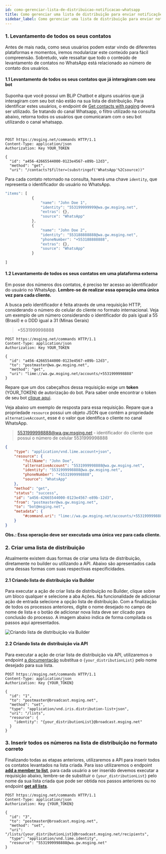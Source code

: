 ```yaml
---
id: como-gerenciar-lista-de-distribuicao-notificacao-whatsapp
title: Como gerenciar uma lista de distribuição para enviar notificações WhatsApp
sidebar_label: Como gerenciar uma lista de distribuição para enviar notificações WhatsApp
---
```


### 1. Levantamento de todos os seus contatos

Antes de mais nada, como seus usuários podem estar vindo de diferentes plataformas e momentos, iremos modularizar este conteúdo para fácil compreensão. Sobretudo, vale ressaltar que todo o conteúdo de levantamento de contatos no WhatsApp está relacionado ao número de contato dos usuários.

#### 1.1 Levantamento de todos os seus contatos que já interagiram com seu bot 

Suponha que você possui um BLiP Chatbot e alguns usuários que já interagiram com seu bot não estão na sua lista de distribuição. Para identificar estes usuários, o endpoint de [Get contacts with paging](https://docs.blip.ai/#get-contacts-with-paging) deverá ser utilizado. Se tratando do canal Whatsapp, o filtro utilizado na consulta abaixo, retorna todos os usuários que comunicaram com o seu bot utilizando o canal whatsapp.

```http


POST https://msging.net/commands HTTP/1.1
Content-Type: application/json
Authorization: Key YOUR_TOKEN

{  
  "id": "a456-42665544000-0123e4567-e89b-12d3",
  "method": "get",
  "uri": "/contacts?$filter=(substringof('WhatsApp'%2Csource))"
```

Para cada contato retornado na consulta, haverá uma chave `identity`, que representa o identificador do usuário no WhatsApp.
```javascript
"items": [
            {
                "name": "John Doe 1",
                "identity": "553199999999@wa.gw.msging.net",
                "extras": {},
                "source": "WhatsApp"
            },
            {
                "name": "John Doe 2",
                "identity": "553188888888@wa.gw.msging.net",
                "phoneNumber": "+553188888888",
                "extras": {},
                "source": "WhatsApp"
            }
        
]
```
#### 1.2 Levantamento de todos os seus contatos em uma plataforma externa


Em posse dos números dos contatos, é preciso ter acesso ao identificador do usuário no WhatsApp. **Lembre-se de realizar essa operação uma única vez para cada cliente.** 

A busca pelo identificador é feita através de uma requisição HTTP, considerando o número do celular do cliente no formato internacional. Veja um exemplo de um número considerando o identificador do país igual a 55 (Brasil) e o DDD igual a 31 (Minas Gerais)

> +5531999998888

```http
POST https://msging.net/commands HTTP/1.1
Content-Type: application/json
Authorization: Key YOUR_TOKEN

{  
  "id": "a456-42665544000-0123e4567-e89b-12d3",
  "to": "postmaster@wa.gw.msging.net",
  "method": "get",
  "uri": "lime://wa.gw.msging.net/accounts/+5531999998888"
}
```

Repare que um dos cabeçalhos dessa requisição exige um **token** (YOUR_TOKEN) de autorização do bot. Para saber onde encontrar o token de seu bot [clique aqui](/docs/api-sdks/como-encontrar-a-api-key-do-meu-bot).

Veja abaixo um exemplo de resposta para essa requisição. Repare que a propriedade `resource` possui um objeto JSON que contém a propriedade `alternativeAccount`, esse é o valor que identifica o cliente no canal WhatsApp.

> 5531999998888@wa.gw.msging.net - identificador do cliente que possui o número de celular 5531999998888

```json
{
    "type": "application/vnd.lime.account+json",
    "resource": {
        "fullName": "John Doe",
        "alternativeAccount": "5531999998888@wa.gw.msging.net",
        "identity": "5531999998888@wa.gw.msging.net",
        "phoneNumber": "+5531999998888",
        "source": "WhatsApp"
    },
    "method": "get",
    "status": "success",
    "id": "a456-42665544000-0123e4567-e89b-12d3",
    "from": "postmaster@wa.gw.msging.net",
    "to": "bot@msging.net",
    "metadata": {
        "#command.uri": "lime://wa.gw.msging.net/accounts/+5531999998888"
    }
}
```
**Obs.: Essa operação deve ser executada uma única vez para cada cliente.**

### 2.  Criar uma lista de distribuição

Atualmente existem duas formas de criar uma lista de distribuição, diretamente no builder ou utilizando a API. Abaixo são apresentados cada uma dessas formas com suas respectivas especificidades.

#### 2.1 Criando lista de distribuição via Builder

Para executar a ação de criar lista de distribuição no Builder, clique sobre um bloco qualquer e selecione a aba Ações. Na funcionalidade de adicionar ação de entrada selecione a opção lista de distribuição. Com a finalização de todos os processos anteriores, digite o nome desejado no campo de nome de lista e o botão de adicionar nova lista deve ser clicado para conclusão do processo. A imagem abaixo indica de forma compilada os passos aqui apresentados.

![Criando lista de distribuição via Builder](/img/channels/whatsapp/como-gerenciar-lista-de-distribuicao-notificacao-whatsapp-1.png)


#### 2.2 Criando lista de distribuição via API

Para executar a ação de criar lista de distribuição via API, utilizaremos o endpoint [a documentação](https://docs.blip.ai/#create-a-list) 
substitua o `{your_distributionList}` pelo nome desejado para sua lista.

```http
POST https://msging.net/commands HTTP/1.1
Content-Type: application/json
Authorization: Key {YOUR_TOKEN}

{  
  "id": "1",
  "to": "postmaster@broadcast.msging.net",
  "method": "set",
  "type": "application/vnd.iris.distribution-list+json",
  "uri": "/lists",
  "resource": {  
    "identity": "{your_distributionList}@broadcast.msging.net"
  }
}

```

 ### 3. Inserir todos os números na lista de distribuição no formato correto

Finalizando todas as etapas anteriores, utilizaremos a API para inserir todos os contatos levantados na lista criada. Para isso utilizaremos o endpoint [**add a member to list**](https://docs.blip.ai/#add-a-member-to-list), para cada usuário a ser inserido devemos executar a requisição abaixo, lembre-se de substituir o `{your_distributionList}` pelo nome da sua lista criada que pode ser obtida nos passos anteriores ou no endpoint [**get all lists**](https://docs.blip.ai/#get-all-lists).

```http
POST https://msging.net/commands HTTP/1.1
Content-Type: application/json
Authorization: Key {YOUR_TOKEN}

{  
  "id": "3",
  "to": "postmaster@broadcast.msging.net",
  "method": "set",
  "uri": "/lists/{your_distributionList}@broadcast.msging.net/recipients",
  "type": "application/vnd.lime.identity",
  "resource": "5531999998888@wa.gw.msging.net"
}

``` 
